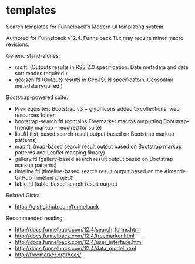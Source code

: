 templates
=========

Search templates for Funnelback's Modern UI templating system.

Authored for Funnelback v12.4.  Funnelback 11.x may require minor macro revisions.

Generic stand-alones:
- rss.ftl (Outputs results in RSS 2.0 specification.  Date metadata and date sort modes required.)
- geojson.ftl (Outputs results in GeoJSON specificatoin.  Geospatial metadata required.)

Bootstrap-powered suite:
- Pre-requisites: Bootstrap v3 + glyphicons added to collections' web resources folder
- bootstrap-search.ftl (contains Freemarker macros outputting Bootstrap-friendly markup - required for suite)
- list.ftl (list-based search result output based on Bootstrap markup patterns)
- map.ftl (map-based search result output based on Bootstrap markup patterns and Leaflet mapping library)
- gallery.ftl (gallery-based search result output based on Bootstrap markup patterns)
- timeline.ftl (timeline-based search result output based on the Almende GitHub Timeline project)
- table.ftl (table-based search result output)

Related Gists:
- https://gist.github.com/funnelback

Recommended reading:
- http://docs.funnelback.com/12.4/search_forms.html
- http://docs.funnelback.com/12.4/freemarker.html
- http://docs.funnelback.com/12.4/user_interface.html
- http://docs.funnelback.com/12.4/data_model.html
- http://freemarker.org/docs/
